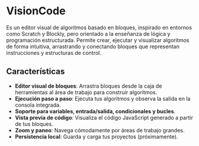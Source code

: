 # VisionCode
Es un editor visual de algoritmos basado en bloques, inspirado en entornos como Scratch y Blockly, pero orientado a la enseñanza de lógica y programación estructurada. Permite crear, ejecutar y visualizar algoritmos de forma intuitiva, arrastrando y conectando bloques que representan instrucciones y estructuras de control.

## Características

- **Editor visual de bloques**: Arrastra bloques desde la caja de herramientas al área de trabajo para construir algoritmos.
- **Ejecución paso a paso**: Ejecuta tus algoritmos y observa la salida en la consola integrada.
- **Soporte para variables, entrada/salida, condicionales y bucles**.
- **Vista previa de código**: Visualiza el código JavaScript generado a partir de tus bloques.
- **Zoom y paneo**: Navega cómodamente por áreas de trabajo grandes.
- **Persistencia local**: Guarda y carga tus proyectos (próximamente).
